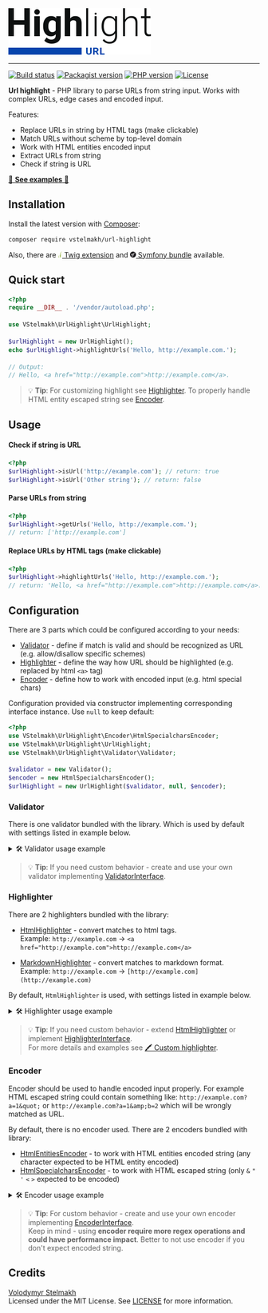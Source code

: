<img src="./resources/url-highlight-logo.svg" width="286" height="93" alt="Url highlight logo">

---

[![Build status](https://github.com/vstelmakh/url-highlight/actions/workflows/build.yml/badge.svg?branch=master)](https://github.com/vstelmakh/url-highlight/actions/workflows/build.yml)
[![Packagist version](https://img.shields.io/packagist/v/vstelmakh/url-highlight?color=orange)](https://packagist.org/packages/vstelmakh/url-highlight)
[![PHP version](https://img.shields.io/packagist/php-v/vstelmakh/url-highlight)](https://www.php.net/)
[![License](https://img.shields.io/github/license/vstelmakh/url-highlight?color=yellowgreen)](LICENSE)

**Url highlight** - PHP library to parse URLs from string input. Works with complex URLs, edge cases and encoded input.  

Features:
- Replace URLs in string by HTML tags (make clickable)
- Match URLs without scheme by top-level domain
- Work with HTML entities encoded input
- Extract URLs from string
- Check if string is URL

[🚀 **See examples** 👀](./docs/examples.md)

## Installation
Install the latest version with [Composer](https://getcomposer.org/):  
```bash
composer require vstelmakh/url-highlight
```
Also, there are
 [<img src="./resources/twig-logo.png" width="8" height="12" alt="Twig logo"> Twig extension](https://github.com/vstelmakh/url-highlight-twig-extension)
 and [<img src="./resources/symfony-logo.png" width="12" height="12" alt="Symfony logo"> Symfony bundle](https://github.com/vstelmakh/url-highlight-symfony-bundle) available.  

## Quick start  
```php
<?php
require __DIR__ . '/vendor/autoload.php';

use VStelmakh\UrlHighlight\UrlHighlight;

$urlHighlight = new UrlHighlight();
echo $urlHighlight->highlightUrls('Hello, http://example.com.');

// Output:
// Hello, <a href="http://example.com">http://example.com</a>.
```

> 💡 **Tip**: For customizing highlight see [Highlighter](#highlighter).
> To properly handle HTML entity escaped string see [Encoder](#encoder).

## Usage
#### Check if string is URL
```php
<?php
$urlHighlight->isUrl('http://example.com'); // return: true
$urlHighlight->isUrl('Other string'); // return: false
```

#### Parse URLs from string
```php
<?php
$urlHighlight->getUrls('Hello, http://example.com.');
// return: ['http://example.com']
```

#### Replace URLs by HTML tags (make clickable)
```php
<?php
$urlHighlight->highlightUrls('Hello, http://example.com.');
// return: 'Hello, <a href="http://example.com">http://example.com</a>.'
```

## Configuration
There are 3 parts which could be configured according to your needs:
- [Validator](#validator) - define if match is valid and should be recognized as URL (e.g. allow/disallow specific schemes)
- [Highlighter](#highlighter) - define the way how URL should be highlighted (e.g. replaced by html `<a>` tag)
- [Encoder](#encoder) - define how to work with encoded input (e.g. html special chars)

Configuration provided via constructor implementing corresponding interface instance.
Use `null` to keep default:  
```php
<?php
use VStelmakh\UrlHighlight\Encoder\HtmlSpecialcharsEncoder;
use VStelmakh\UrlHighlight\UrlHighlight;
use VStelmakh\UrlHighlight\Validator\Validator;

$validator = new Validator();
$encoder = new HtmlSpecialcharsEncoder();
$urlHighlight = new UrlHighlight($validator, null, $encoder);
```

### Validator
There is one validator bundled with the library. Which is used by default with settings listed in example below.  

<details>
    <summary>🛠️ Validator usage example</summary>
  
```php
<?php
use VStelmakh\UrlHighlight\UrlHighlight;
use VStelmakh\UrlHighlight\Validator\Validator;

$validator = new Validator(
    true, // bool - if should use top level domain to match urls without scheme
    [],   // string[] - array of blacklisted schemes
    [],   // string[] - array of whitelisted schemes
    true  // bool - if should match emails (if match by TLD set to "false" - will match only "mailto" urls)
);
$urlHighlight = new UrlHighlight($validator);
```
</details>

> 💡 **Tip**: If you need custom behavior - create and use your own validator implementing [ValidatorInterface](./src/Validator/ValidatorInterface.php).  

### Highlighter
There are 2 highlighters bundled with the library:
- [HtmlHighlighter](./src/Highlighter/HtmlHighlighter.php) - convert matches to html tags.  
    Example: `http://example.com` &rarr; `<a href="http://example.com">http://example.com</a>`
    
- [MarkdownHighlighter](./src/Highlighter/MarkdownHighlighter.php) - convert matches to markdown format.  
    Example: `http://example.com` &rarr; `[http://example.com](http://example.com)`

By default, `HtmlHighlighter` is used, with settings listed in example below.  

<details>
    <summary>🛠️ Highlighter usage example</summary>

```php
<?php
use VStelmakh\UrlHighlight\Highlighter\HtmlHighlighter;
use VStelmakh\UrlHighlight\UrlHighlight;

$highlighter = new HtmlHighlighter(
    'http', // string - scheme to use for urls matched by top level domain
    [],     // string[] - key/value map of tag attributes, e.g. ['rel' => 'nofollow', 'class' => 'light']
    '',     // string - content to add before highlight: {here}<a...
    ''      // string - content to add after highlight: ...</a>{here}
);
$urlHighlight = new UrlHighlight(null, $highlighter);
```
</details>

> 💡 **Tip**: If you need custom behavior - extend [HtmlHighlighter](./src/Highlighter/HtmlHighlighter.php) or implement [HighlighterInterface](./src/Highlighter/HighlighterInterface.php).  
> For more details and examples see [🖍️ Custom highlighter](./docs/highlighter-custom.md).  

### Encoder
Encoder should be used to handle encoded input properly. For example HTML escaped string could contain something
like: `http://example.com?a=1&quot;` or `http://example.com?a=1&amp;b=2` which will be wrongly matched as URL.

By default, there is no encoder used. There are 2 encoders bundled with library:
- [HtmlEntitiesEncoder](./src/Encoder/HtmlEntitiesEncoder.php) - to work with HTML entities encoded string (any character expected to be HTML entity encoded)
- [HtmlSpecialcharsEncoder](./src/Encoder/HtmlSpecialcharsEncoder.php) - to work with HTML escaped string (only `&` `"` `'` `<` `>` expected to be encoded)

<details>
    <summary>🛠️ Encoder usage example</summary>

```php
<?php
use VStelmakh\UrlHighlight\Encoder\HtmlSpecialcharsEncoder;
use VStelmakh\UrlHighlight\UrlHighlight;

$encoder = new HtmlSpecialcharsEncoder();
$urlHighlight = new UrlHighlight(null, null, $encoder);

$urlHighlight->highlightUrls('&lt;a href=&quot;http://example.com&quot;&gt;Example&lt;/a&gt;');
// return: '&lt;a href=&quot;<a href="http://example.com">http://example.com</a>&quot;&gt;Example&lt;/a&gt;'
```
</details>

> 💡 **Tip**: For custom behavior - create and use your own encoder implementing [EncoderInterface](./src/Encoder/EncoderInterface.php).  
> Keep in mind - using **encoder require more regex operations and could have performance impact**.
> Better to not use encoder if you don't expect encoded string.

## Credits
[Volodymyr Stelmakh](https://github.com/vstelmakh)  
Licensed under the MIT License. See [LICENSE](LICENSE) for more information.  
